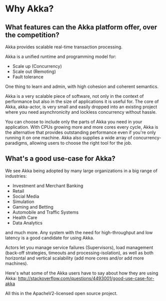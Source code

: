 Why Akka?
=========

What features can the Akka platform offer, over the competition?
----------------------------------------------------------------

Akka provides scalable real-time transaction processing.

Akka is a unified runtime and programming model for:

- Scale up (Concurrency)
- Scale out (Remoting)
- Fault tolerance

One thing to learn and admin, with high cohesion and coherent semantics.

Akka is a very scalable piece of software, not only in the context of performance
but also in the size of applications it is useful for. The core of Akka, akka-actor,
is very small and easily dropped into an existing project where you need
asynchronicity and lockless concurrency without hassle.

You can choose to include only the parts of Akka you need in your application.
With CPUs growing more and more cores every cycle, Akka is the alternative that
provides outstanding performance even if you're only running it on one machine.
Akka also supplies a wide array of concurrency-paradigms, allowing users to choose
the right tool for the job.


What's a good use-case for Akka?
--------------------------------

We see Akka being adopted by many large organizations in a big range of industries:

- Investment and Merchant Banking
- Retail
- Social Media
- Simulation
- Gaming and Betting
- Automobile and Traffic Systems
- Health Care
- Data Analytics

and much more. Any system with the need for high-throughput and low latency
is a good candidate for using Akka.

Actors let you manage service failures (Supervisors), load management (back-off
strategies, timeouts and processing-isolation), as well as both horizontal and
vertical scalability (add more cores and/or add more machines).

Here's what some of the Akka users have to say about how they are using Akka:
http://stackoverflow.com/questions/4493001/good-use-case-for-akka

All this in the ApacheV2-licensed open source project.
